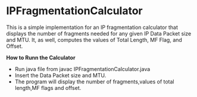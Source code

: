 # IPFragmentationCalculator
This is a simple implementation for an IP fragmentation calculator that displays the number of fragments needed for any given IP Data Packet size and MTU. It, as well, computes the values of Total Length, MF Flag, and Offset.

**How to Runn the Calculator**
* Run java file from javac IPFragmentationCalculator.java
* Insert the Data Packet size and MTU.
* The program will display the number of fragments,values of total length,MF flags and offset.
